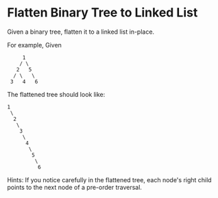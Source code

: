 # Flatten Binary Tree to Linked List

Given a binary tree, flatten it to a linked list in-place.

For example,
Given

         1
        / \
       2   5
      / \   \
     3   4   6
     
The flattened tree should look like:

    1
     \
      2
       \
        3
         \
          4
           \
            5
             \
              6

Hints:
If you notice carefully in the flattened tree, each node's right child points to the next node of a pre-order traversal.